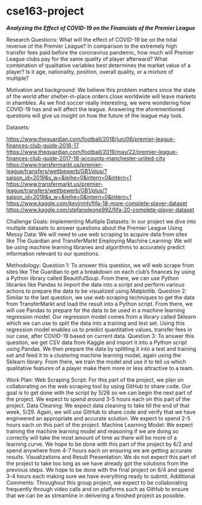 # cse163-project

**_Analyzing the Effect of COVID-19 on the Financials of the Premier League_**

Research Questions: 
What will the effect of COVID-19 be on the total revenue of the Premier League?
In comparison to the extremely high transfer fees paid before the coronavirus pandemic, how much will Premier League clubs pay for the same quality of player afterward?
What combination of qualitative variables best determines the market value of a player? Is it age, nationality, position, overall quality, or a mixture of multiple?

Motivation and background:
We believe this problem matters since the state of the world after shelter-in-place orders close worldwide will leave markets in shambles. As we find soccer really interesting, we were wondering how COVID-19 has and will affect the league. Answering the aforementioned questions will give us insight on how the future of the league may look.

Datasets:

https://www.theguardian.com/football/2018/jun/06/premier-league-finances-club-guide-2016-17
https://www.theguardian.com/football/2019/may/22/premier-league-finances-club-guide-2017-18-accounts-manchester-united-city
https://www.transfermarkt.us/premier-league/transfers/wettbewerb/GB1/plus/?saison_id=2019&s_w=&leihe=0&intern=0&intern=1
https://www.transfermarkt.us/premier-league/transfers/wettbewerb/GB1/plus/?saison_id=2018&s_w=&leihe=0&intern=0&intern=1
https://www.kaggle.com/kevinmh/fifa-18-more-complete-player-dataset
https://www.kaggle.com/stefanoleone992/fifa-20-complete-player-dataset

Challenge Goals:
Implementing Multiple Datasets: In our project we dive into multiple datasets to answer questions about the Premier League
Using Messy Data: We will need to use web scraping to acquire data from sites like The Guardian and TransferMarkt
Employing Machine Learning: We will be using machine learning libraries and algorithms to accurately predict information relevant to our questions.

Methodology:
Question 1: To answer this question, we will web scrape from sites like The Guardian to get a breakdown on each club’s finances by using a Python library called BeautifulSoup. From there, we can use Python libraries like Pandas to import the data into a script and perform various actions to prepare the data to be visualized using Matplotlib.
Question 2: Similar to the last question, we use web scraping techniques to get the data from TransferMarkt and load the result into a Python script. From there, we will use Pandas to prepare for the data to be used in a machine learning regression model. Our regression model comes from a library called Sklearn which we can use to split the data into a training and test set. Using this regression model enables us to predict quantitative values, transfer fees in our case, after COVID-19 based on current data.
Question 3: To answer this question, we get CSV data from Kaggle and import it into a Python script using Pandas. We then prepare the data by splitting it into a test and training set and feed it to a clustering machine learning model, again using the Sklearn library. From there, we train the model and use it to tell us which qualitative features of a player make them more or less attractive to a team.

Work Plan:
Web Scraping Script:
For this part of the project, we plan on collaborating on the web scraping tool by using GitHub to share code. Our goal is to get done with the script by 5/26 so we can begin the next part of the project. We expect to spend around 3-5 hours each on this part of the project.
Data Cleaning: 
We expect data cleaning to take till the end of that week, 5/29. Again, we will use GitHub to share code and verify that we have engineered an appropriate and accurate solution. We expect to spend 2-5 hours each on this part of the project.
Machine Learning Model:
We expect training the machine learning model and reasoning if we are doing so correctly will take the most amount of time as there will be more of a learning curve. We hope to be done with this part of the project by 6/2 and spend anywhere from 4-7 hours each on ensuring we are getting accurate results.
Visualizations and Result Presentation:
We do not expect this part of the project to take too long as we have already got the solutions from the previous steps. We hope to be done with the final project on 6/4 and spend 3-4 hours each making sure we have everything ready to submit.
Additional Comments:
Throughout this group project, we expect to be collaborating frequently through video calls and on platforms such as GitHub to ensure that we can be as streamline in delivering a finished project as possible.
